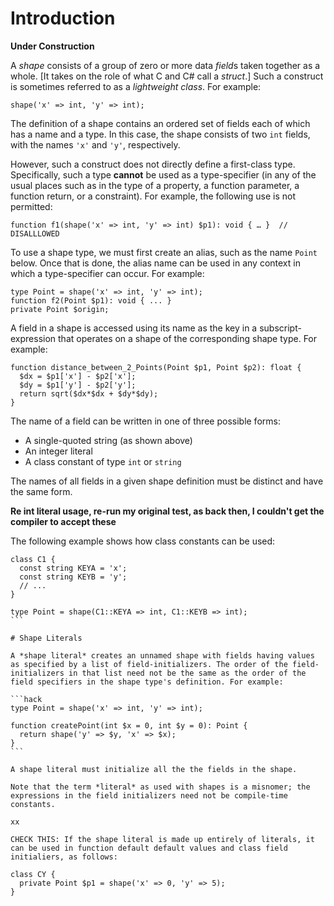 # Introduction

**Under Construction**

A *shape* consists of a group of zero or more data *field*s taken together as a whole. [It takes on the role of what C and C# call a *struct*.] Such a construct is sometimes referred to as a *lightweight class*. For example:

```hack
shape('x' => int, 'y' => int);
```

The definition of a shape contains an ordered set of fields each of which has a name and a type. In this case, the shape consists of two `int` fields, with the names `'x'` and `'y'`, respectively.

However, such a construct does not directly define a first-class type. Specifically, such a type **cannot** be used as a type-specifier (in any of the usual places such as in the type of a property, a function parameter, a function return, or a constraint). For example, the following use is not permitted:

```hack
function f1(shape('x' => int, 'y' => int) $p1): void { … }  // DISALLLOWED
```

To use a shape type, we must first create an alias, such as the name `Point` below. Once that is done, the alias name can be used in any context in which a type-specifier can occur. For example:

```hack
type Point = shape('x' => int, 'y' => int);
function f2(Point $p1): void { ... }
private Point $origin;
```
A field in a shape is accessed using its name as the key in a subscript-expression that operates on a shape of the corresponding shape type. For example:

```hack
function distance_between_2_Points(Point $p1, Point $p2): float {
  $dx = $p1['x'] - $p2['x'];
  $dy = $p1['y'] - $p2['y'];
  return sqrt($dx*$dx + $dy*$dy);
}
```

The name of a field can be written in one of three possible forms:

  * A single-quoted string (as shown above)
  * An integer literal
  * A class constant of type `int` or `string`

The names of all fields in a given shape definition must be distinct and have the same form.

**Re int literal usage, re-run my original test, as back then, I couldn't get the compiler to accept these**

The following example shows how class constants can be used:

````hack
class C1 {
  const string KEYA = 'x';
  const string KEYB = 'y';
  // ...
}

type Point = shape(C1::KEYA => int, C1::KEYB => int);
```

# Shape Literals

A *shape literal* creates an unnamed shape with fields having values as specified by a list of field-initializers. The order of the field-initializers in that list need not be the same as the order of the field specifiers in the shape type's definition. For example:

```hack
type Point = shape('x' => int, 'y' => int);

function createPoint(int $x = 0, int $y = 0): Point {
  return shape('y' => $y, 'x' => $x);
}
```

A shape literal must initialize all the the fields in the shape.

Note that the term *literal* as used with shapes is a misnomer; the expressions in the field initializers need not be compile-time constants.

xx

CHECK THIS: If the shape literal is made up entirely of literals, it can be used in function default default values and class field initialiers, as follows:

class CY {
  private Point $p1 = shape('x' => 0, 'y' => 5);
}

